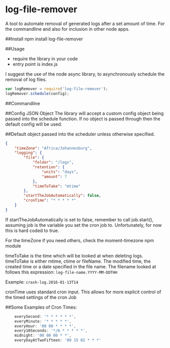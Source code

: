 # log-file-remover
A tool to automate removal of generated logs after a set amount of time.
For the commandline and also for inclusion in other node apps.

##Install
  npm install log-file-remover

##Usage
  - require the library in your code
  - entry point is index.js

  I suggest the use of the node async library, to asynchronously schedule the removal of log files.

  ```javascript
  var logRemover = require('log-file-remover');
  logRemover.schedule(config);
  ```

##Commandline


##Config JSON Object
The library will accept a custom config object being passed into the schedule function. If no object is passed through then the default config will be used.

##Default object passed into the scheduler unless otherwise specified.
```json
{
    "timeZone": "Africa/Johannesburg", 
    "logging": {
        "file": {
            "folder": "/logs",
            "retention": {
                "units": "days",
                "amount": 7
            },
            "timeToTake": "mtime"
        },
        "startTheJobAutomatically": false,
        "cronTime": "* * * * *"
    }
}
```

If startTheJobAutomatically is set to false, remember to call job.start(), assuming job is the variable you set the cron job to. Unfortunately, for now this is hard coded to true.

For the timeZone if you need others, check the moment-timezone npm module

timeToTake is the time which will be looked at when deleting logs.	
timeToTake is either mtime, ctime or fileName. The modified time, the created time or a date specified in the file name.
The filename looked at follows this expression: `log-file-name.YYYY-MM-DDTHH` 

Example:
`crash-log.2016-01-13T14`

cronTime uses standard cron input. This allows for more explicit control of the timed settings of the cron Job

##Some Examples of Cron Times:

```javascript
    everySecond: '* * * * * *',
    everyMinute: '* * * * *',
    everyHour: '00 00 * * * *',
    every10Seconds: '*/6 * * * * *',
    midnight: '00 00 00 * *',
    everyDayAtTwoFifteen: '00 15 02 * * *'
```
